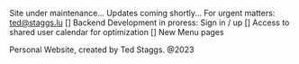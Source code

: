 Site under maintenance... Updates coming shortly... 
For urgent matters:  ted@staggs.lu
[] Backend Development in proress: Sign in / up 
[] Access to shared user calendar for optimization
[] New Menu pages 

Personal Website, created by Ted Staggs. @2023
